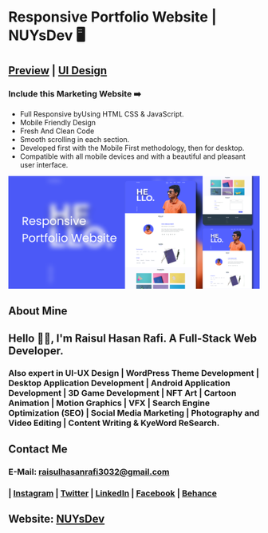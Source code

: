 # Responsive Portfolio Website | NUYsDev 🖥️
## [Preview](#) | [UI Design](#)


### Include this Marketing Website ➡️

- Full Responsive byUsing HTML CSS & JavaScript.
- Mobile Friendly Design
- Fresh And Clean Code
- Smooth scrolling in each section.
- Developed first with the Mobile First methodology, then for desktop.
- Compatible with all mobile devices and with a beautiful and pleasant user interface.


![preview img](assets/img/readme.png)

## About Mine
## Hello 👋🏻, I'm Raisul Hasan Rafi. A Full-Stack Web Developer. 
### Also expert in UI-UX Design | WordPress Theme Development | Desktop Application Development | Android Application Development | 3D Game Development | NFT Art | Cartoon Animation | Motion Graphics | VFX | Search Engine Optimization (SEO) | Social Media Marketing | Photography and Video Editing | Content Writing & KyeWord ReSearch.

## Contact Me
### E-Mail: raisulhasanrafi3032@gmail.com
### | [Instagram](https://instagram.com/rhr_raisulrafi) | [Twitter](https://twitter.com/rhr_raisulrafi) | [LinkedIn](https://linkedin.com/in/rhr3032) | [Facebook](https://facebook.com/rhr.raisulrafi) | [Behance](https://behance.net/rhr3032) 
##
## Website: [NUYsDev](https://nuysdev.netlify.app/)
